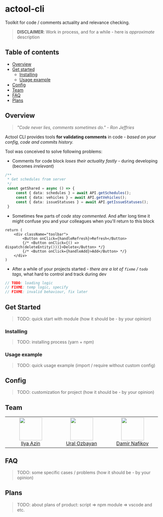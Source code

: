 # actool-cli
Toolkit for code / comments actuality and relevance checking.

> **DISCLAIMER**: Work in process, and for a while - here is *approximate* description

## Table of contents

<!--ts-->
   * [Overview](#overview)
   * [Get started](#get-started)
      * [Installing](#installing)
      * [Usage example](#usage-example)
   * [Config](#config)
   * [Team](#team)
   * [FAQ](#faq)
   * [Plans](#plans)
<!--te-->

## Overview
> *"Code never lies, comments sometimes do." - Ron Jeffries*

Actool CLI provides tools **for validating comments** in code - *based on your config, code and commits history.*

Tool was conceived to solve following problems:
- Comments for code block *loses their actuality fastly* - during developing (becomes *irrelevant*)
```ts
/**
 * Get schedules from server
 */
 const getShared = async () => {
     const { data: schedules } = await API.getSchedules();
     const { data: vehicles } = await API.getVehicles();
     const { data: issueStatuses } = await API.getIssueStatuses();
 }
```
- Sometimes few parts of *code stay commented*. And after long time it might confuse you and your colleagues when you'll return to this block
```tsx
return (
    <div className="toolbar">
        <Button onClick={handleRefresh}>Refresh</Button>
        {/* <Button onClick={() => dispatch(deleteEntity()))}>Delete</Button> */}
        {/* <Button onClick={handleAdd}>Add</Button> */}
    </div>
)
```
- After a while of your projects started - *there are a lot of `fixme` / `todo` tags*, what hard to control and track during dev
```ts
// TODO: loading logic
// FIXME: temp logic, specify
// FIXME: invalid behaviour, fix later
```

## Get Started
> TODO: quick start with module (how it should be - by your opinion)

### Installing
> TODO: installing process (yarn + npm)

### Usage example
> TODO: quick usage example (import / require without custom config)

## Config
> TODO: customization for project (how it should be - by your opinion)

## Team
<table><tbody><tr>
  <td align="center" valign="top" width="11%">
    <a href="https://github.com/martis-git">
      <img src="https://github.com/martis-git.png?s=75" width="75" height="75"><br />
      Ilya Azin
    </a>
  </td>
  <td align="center" valign="top" width="11%">
    <a href="https://github.com/ural-2001">
      <img src="https://github.com/ural-2001.png?s=75" width="75" height="75"><br />
      Ural Ozbayan
    </a>
  </td>
  <td align="center" valign="top" width="11%">
    <a href="https://github.com/lyf2000">
      <img src="https://github.com/lyf2000.png?s=75" width="75" height="75"><br />
      Damir Nafikov
    </a>
  </td>
</tr></tbody></table>

## FAQ
> TODO: some specific cases / problems (how it should be - by your opinion)

## Plans
> TODO: about plans of product: script => npm module => vscode and etc.
